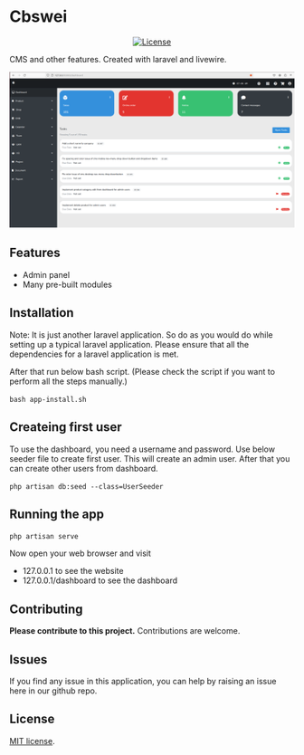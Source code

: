 # Cbswei

<p align="center">
<a href="https://packagist.org/packages/laravel/framework"><img src="https://poser.pugx.org/laravel/framework/license.svg" alt="License"></a>
</p>

CMS and other features. Created with laravel and livewire. 

![screenshot](dashboard-screenshot-1.png)

## Features

- Admin panel
- Many pre-built modules

## Installation

Note: It is just another laravel application. So do as you would do while setting
up a typical laravel application. Please ensure that all the dependencies for
a laravel application is met.

After that run below bash script. (Please check the
script if you want to perform all the steps manually.)

`bash app-install.sh`

## Createing first user

To use the dashboard, you need a username and password.
Use below seeder file to create first user. This will create
an admin user. After that you can create other users from
dashboard.

`php artisan db:seed --class=UserSeeder`
 

## Running the app

`php artisan serve`

Now open your web browser and visit 
- 127.0.0.1 to see the website
- 127.0.0.1/dashboard to see the dashboard

## Contributing

__Please contribute to this project.__ Contributions are welcome.

## Issues

If you find any issue in this application, you can help by raising an issue
here in our github repo.

## License

[MIT license](https://opensource.org/licenses/MIT).
